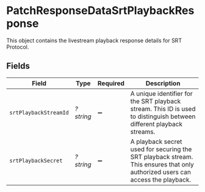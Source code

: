 # PatchResponseDataSrtPlaybackResponse

This object contains the livestream playback response details for SRT Protocol.


## Fields

| Field                                                                                                                         | Type                                                                                                                          | Required                                                                                                                      | Description                                                                                                                   |
| ----------------------------------------------------------------------------------------------------------------------------- | ----------------------------------------------------------------------------------------------------------------------------- | ----------------------------------------------------------------------------------------------------------------------------- | ----------------------------------------------------------------------------------------------------------------------------- |
| `srtPlaybackStreamId`                                                                                                         | *?string*                                                                                                                     | :heavy_minus_sign:                                                                                                            | A unique identifier for the SRT playback stream. This ID is used to distinguish between different playback streams.           |
| `srtPlaybackSecret`                                                                                                           | *?string*                                                                                                                     | :heavy_minus_sign:                                                                                                            | A playback secret used for securing the SRT playback stream. This ensures that only authorized users can access the playback. |